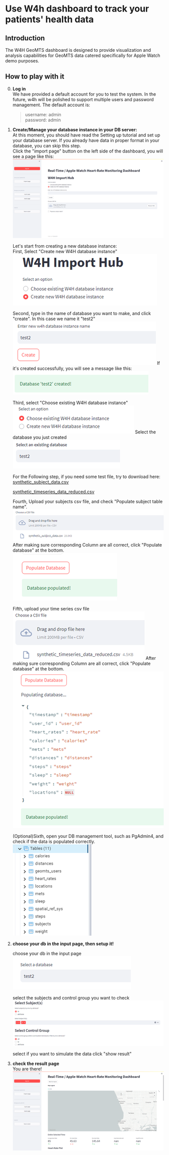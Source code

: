# Use W4h dashboard to track your patients' health data

## Introduction
The W4H GeoMTS dashboard is designed to provide visualization and analysis capabilities for GeoMTS data catered specifically for Apple Watch demo purposes.

## How to play with it

0. **Log in**  
    We have provided a default account for you to test the system. In the future, w4h will be polished to support multiple users and password management.
    The default account is:
    > username: admin  
      password: admin

1. **Create/Manage your database instance in your DB server:**  
At this moment, you should have read the Setting up tutorial and set up your database server.
If you already have data in proper format in your database, you can skip this step.  
Click the "import page" button on the left side of the dashboard, you will see a page like this:  
    ![import_page_create](/static/import_page_create.png)

    Let's start from creating a new database instance:  
    First, Select "Create new W4H database instance"    
    ![create_new_db](static/create_new_db.png)

    
    Second, type in the name of database you want to make, and click "create". In this case we name it "test2"
    ![import_page_create](/static/set_db_name.png)
    If it's created successfully, you will see a message like this:   
    ![import_page_create](/static/create_success.png)
    
    Third, select "Choose existing W4H database instance"  
    ![import_page_create](/static/choose_exist_db.png)
    Select the database you just created  
    ![import_page_create](/static/select_exist_db.png)

    For the Following step, if you need some test file, try to download here:  
    [synthetic_subject_data.csv](/static/synthetic_subject_data.csv)

    [synthetic_timeseries_data_reduced.csv](/static/synthetic_timeseries_data_reduced.csv)

    Fourth, Upload your subjects csv file, and check "Populate subject table name". 
    ![import_page_create](/static/upload_subject_csv.png)
    After making sure corresponding Column are all correct, click "Populate database" at the bottom.  
    ![import_page_create](/static/populate_db.png)

    Fifth, upload your time series csv file   
    ![import_page_create](/static/upload_time_csv.png)
    After making sure corresponding Column are all correct, click "Populate database" at the bottom.  
    ![import_page_create](/static/populate_db_time.png)
    
    (Optional)Sixth, open your DB management tool, such as PgAdmin4, and check if the data is populated correctly.  
    ![import_page_create](/static/pgadmin.png)

2. **choose your db in the input page, then setup it!**  
    
    choose your db in the input page   
    ![import_page_create](/static/input_select_db.png)  

    select the subjects and control group you want to check   
    ![import_page_create](/static/subjects_and_control_group.png)  

    select if you want to simulate the data
    click "show result"
3. **check the result page**  
    You are there!  
    ![import_page_create](/static/result_page.png) 


